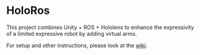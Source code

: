 # HoloRos

This project combines Unity + ROS + Hololens to enhance the expressivity of a limited expressive robot by adding virtual arms.

For setup and other instructions, please look at the [wiki](https://github.com/interaction-lab/RosTest/wiki).



